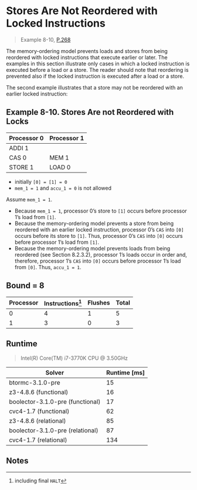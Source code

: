 # Stores Are Not Reordered with Locked Instructions

> Example 8-10, [P.268](https://software.intel.com/sites/default/files/managed/7c/f1/253668-sdm-vol-3a.pdf#page=268)

The memory-ordering model prevents loads and stores from being reordered with locked instructions that execute earlier or later.
The examples in this section illustrate only cases in which a locked instruction is executed before a load or a store.
The reader should note that reordering is prevented also if the locked instruction is executed after a load or a store.

The second example illustrates that a store may not be reordered with an earlier locked instruction:

## Example 8-10. Stores Are not Reordered with Locks

| Processor 0 | Processor 1 |
| ----------- | ----------- |
| ADDI 1      |             |
| CAS 0       | MEM 1       |
| STORE 1     | LOAD 0      |

* initially `[0] = [1] = 0`
* `mem_1 = 1` and `accu_1 = 0` is not allowed

Assume `mem_1 = 1`.
* Because `mem_1 = 1`, processor 0’s store to `[1]` occurs before processor 1’s load from `[1]`.
* Because the memory-ordering model prevents a store from being reordered with an earlier locked instruction, processor 0’s `CAS` into `[0]` occurs before its store to `[1]`.
  Thus, processor 0’s `CAS` into `[0]` occurs before processor 1’s load from `[1]`.
* Because the memory-ordering model prevents loads from being reordered (see Section 8.2.3.2), processor 1’s loads occur in order and, therefore, processor 1’s `CAS` into `[0]` occurs before processor 1’s load from `[0]`.
  Thus, `accu_1 = 1`.

## Bound = 8

| Processor | Instructions[^1]  | Flushes | Total |
| --------- | ----------------  | ------- | ----- |
| 0         | 4                 | 1       | 5     |
| 1         | 3                 | 0       | 3     |

## Runtime

> Intel(R) Core(TM) i7-3770K CPU @ 3.50GHz

| Solver                           | Runtime [ms] |
| -------------------------------- | ------------ |
| btormc-3.1.0-pre                 | 15           |
| z3-4.8.6 (functional)            | 16           |
| boolector-3.1.0-pre (functional) | 17           |
| cvc4-1.7 (functional)            | 62           |
| z3-4.8.6 (relational)            | 85           |
| boolector-3.1.0-pre (relational) | 87           |
| cvc4-1.7 (relational)            | 134          |

## Notes

[^1]: including final `HALT`
